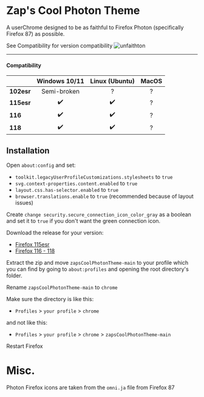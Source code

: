 # Zap's Cool Photon Theme
A userChrome designed to be as faithful to Firefox Photon (specifically Firefox 87) as possible.

See Compatibility for version compatibility
![unfaithton](https://github.com/zapSNH/zapsCoolPhotonTheme/assets/134786889/a2690e89-774b-4c4d-9f02-ce160b025bbb)

____

#### Compatibility
| | Windows 10/11 | Linux (Ubuntu) | MacOS |
|-|:-:|:-:|:-:|
| **102esr** | Semi-broken | ? | ? |
| **115esr** | ✔️ | ✔️ | ? |
| **116** | ✔️ | ✔️ | ? |
| **118** | ✔️ | ✔️ | ? | 
## Installation
Open `about:config` and set:
* `toolkit.legacyUserProfileCustomizations.stylesheets` to `true`
* `svg.context-properties.content.enabled` to `true`
* `layout.css.has-selector.enabled` to `true`
* `browser.translations.enable` to `true` (recommended because of layout issues)

Create `change security.secure_connection_icon_color_gray` as a boolean and set it to `true` if you don't want the green connection icon.

Download the release for your version:
* [Firefox 115esr](https://github.com/zapSNH/zapsCoolPhotonTheme/archive/refs/heads/115esr.zip)
* [Firefox 116 - 118](https://github.com/zapSNH/zapsCoolPhotonTheme/archive/refs/heads/main.zip)

Extract the zip and move `zapsCoolPhotonTheme-main` to your profile which you can find by going to `about:profiles` and opening the root directory's folder.

Rename `zapsCoolPhotonTheme-main` to `chrome`


Make sure the directory is like this:
* `Profiles` > `your profile` > `chrome`

and not like this:
* `Profiles` > `your profile` > `chrome` > `zapsCoolPhotonTheme-main`

Restart Firefox

# Misc.
Photon Firefox icons are taken from the `omni.ja` file from Firefox 87 
